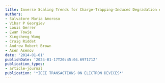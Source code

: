 ```yaml
---
title: Inverse Scaling Trends for Charge-Trapping-Induced Degradation of FinFETs Performance
authors:
- Salvatore Maria Amoroso
- Vihar P Georgiev
- Louis Gerrer
- Ewan Towie
- Xingsheng Wang
- Craig Riddet
- Andrew Robert Brown
- Asen Asenov
date: '2014-01-01'
publishDate: '2024-01-17T20:45:04.697171Z'
publication_types:
- article-journal
publication: '*IEEE TRANSACTIONS ON ELECTRON DEVICES*'
---
```

